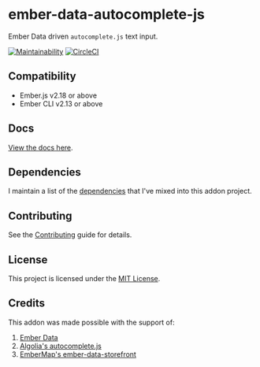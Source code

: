 # ember-data-autocomplete-js

Ember Data driven `autocomplete.js` text input.

[![Maintainability](https://api.codeclimate.com/v1/badges/a5acd1c21cc1fddb227b/maintainability)](https://codeclimate.com/github/cybertooth-io/ember-data-autocomplete-js/maintainability)
[![CircleCI](https://circleci.com/gh/cybertooth-io/ember-data-autocomplete-js.svg?style=svg)](https://circleci.com/gh/cybertooth-io/ember-data-autocomplete-js)

## Compatibility

* Ember.js v2.18 or above
* Ember CLI v2.13 or above

## Docs

[View the docs here](https://cybertooth-io.github.io/ember-data-autocomplete-js/).

## Dependencies

I maintain a list of the [dependencies](DEPENDENCIES.md) that I've mixed into this addon project.

## Contributing

See the [Contributing](CONTRIBUTING.md) guide for details.

## License

This project is licensed under the [MIT License](LICENSE.md).

## Credits

This addon was made possible with the support of:

1. [Ember Data](https://github.com/emberjs/data)
1. [Algolia's autocomplete.js](https://github.com/algolia/autocomplete.js)
1. [EmberMap's ember-data-storefront](https://github.com/embermap/ember-data-storefront)

